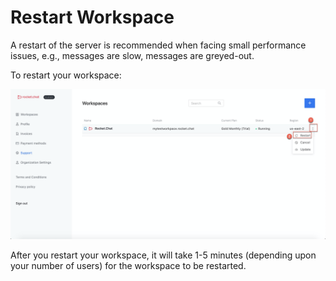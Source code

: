 # Restart Workspace

A restart of the server is recommended when facing small performance issues, e.g., messages are slow, messages are greyed-out.

To restart your workspace:

![](<../../../../.gitbook/assets/image (194).png>)

After you restart your workspace, it will take 1-5 minutes (depending upon your number of users) for the workspace to be restarted.
